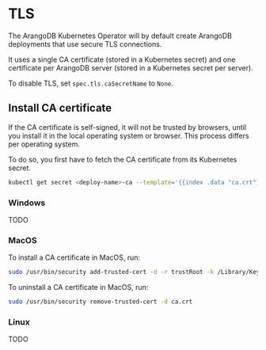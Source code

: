 # TLS

The ArangoDB Kubernetes Operator will by default create ArangoDB deployments
that use secure TLS connections.

It uses a single CA certificate (stored in a Kubernetes secret) and
one certificate per ArangoDB server (stored in a Kubernetes secret per server).

To disable TLS, set `spec.tls.caSecretName` to `None`.

## Install CA certificate

If the CA certificate is self-signed, it will not be trusted by browsers,
until you install it in the local operating system or browser.
This process differs per operating system.

To do so, you first have to fetch the CA certificate from its Kubernetes
secret.

```bash
kubectl get secret <deploy-name>-ca --template='{{index .data "ca.crt"}}' | base64 -D > ca.crt
```

### Windows

TODO

### MacOS

To install a CA certificate in MacOS, run:

```bash
sudo /usr/bin/security add-trusted-cert -d -r trustRoot -k /Library/Keychains/System.keychain ca.crt
```

To uninstall a CA certificate in MacOS, run:

```bash
sudo /usr/bin/security remove-trusted-cert -d ca.crt
```

### Linux

TODO
